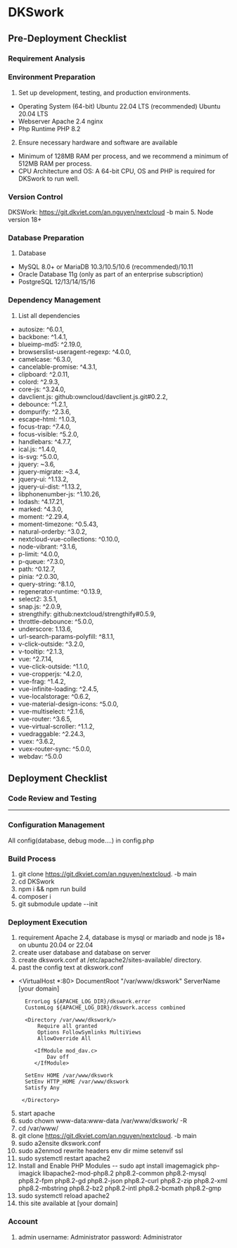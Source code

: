 # DKSwork
## Pre-Deployment Checklist
### Requirement Analysis
### Environment Preparation
1. Set up development, testing, and production environments.
* Operating System (64-bit)
Ubuntu 22.04 LTS (recommended)
Ubuntu 20.04 LTS
* Webserver
Apache 2.4
nginx
* Php Runtime
PHP 8.2
2. Ensure necessary hardware and software are available
* Minimum of 128MB RAM per process, and we recommend a minimum of 512MB RAM per process.
* CPU Architecture and OS: A 64-bit CPU, OS and PHP is required for DKSwork to run well.
### Version Control
DKSWork: https://git.dkviet.com/an.nguyen/nextcloud -b main
5. Node version 18+
### Database Preparation
1. Database
* MySQL 8.0+ or MariaDB 10.3/10.5/10.6 (recommended)/10.11
* Oracle Database 11g (only as part of an enterprise subscription)
* PostgreSQL 12/13/14/15/16
### Dependency Management
1. List all dependencies
* autosize: ^6.0.1,
* backbone: ^1.4.1,
* blueimp-md5: ^2.19.0,
* browserslist-useragent-regexp: ^4.0.0,
* camelcase: ^6.3.0,
* cancelable-promise: ^4.3.1,
* clipboard: ^2.0.11,
* colord: ^2.9.3,
* core-js: ^3.24.0,
* davclient.js: github:owncloud/davclient.js.git#0.2.2,
* debounce: ^1.2.1,
* dompurify: ^2.3.6,
* escape-html: ^1.0.3,
* focus-trap: ^7.4.0,
* focus-visible: ^5.2.0,
* handlebars: ^4.7.7,
* ical.js: ^1.4.0,
* is-svg: ^5.0.0,
* jquery: ~3.6,
* jquery-migrate: ~3.4,
* jquery-ui: ^1.13.2,
* jquery-ui-dist: ^1.13.2,
* libphonenumber-js: ^1.10.26,
* lodash: ^4.17.21,
* marked: ^4.3.0,
* moment: ^2.29.4,
* moment-timezone: ^0.5.43,
* natural-orderby: ^3.0.2,
* nextcloud-vue-collections: ^0.10.0,
* node-vibrant: ^3.1.6,
* p-limit: ^4.0.0,
* p-queue: ^7.3.0,
* path: ^0.12.7,
* pinia: ^2.0.30,
* query-string: ^8.1.0,
* regenerator-runtime: ^0.13.9,
* select2: 3.5.1,
* snap.js: ^2.0.9,
* strengthify: github:nextcloud/strengthify#0.5.9,
* throttle-debounce: ^5.0.0,
* underscore: 1.13.6,
* url-search-params-polyfill: ^8.1.1,
* v-click-outside: ^3.2.0,
* v-tooltip: ^2.1.3,
* vue: ^2.7.14,
* vue-click-outside: ^1.1.0,
* vue-cropperjs: ^4.2.0,
* vue-frag: ^1.4.2,
* vue-infinite-loading: ^2.4.5,
* vue-localstorage: ^0.6.2,
* vue-material-design-icons: ^5.0.0,
* vue-multiselect: ^2.1.6,
* vue-router: ^3.6.5,
* vue-virtual-scroller: ^1.1.2,
* vuedraggable: ^2.24.3,
* vuex: ^3.6.2,
* vuex-router-sync: ^5.0.0,
* webdav: ^5.0.0
## Deployment Checklist
### Code Review and Testing
---
### Configuration Management 
All config(database, debug mode....) in config.php
### Build Process
1. git clone https://git.dkviet.com/an.nguyen/nextcloud. -b main
2. cd DKSwork
3. npm i && npm run build
4. composer i
5. git submodule update --init
### Deployment Execution
1. requirement Apache 2.4, database is mysql or mariadb and node js 18+ on ubuntu 20.04 or 22.04
2. create user database and database on server
3. create dkswork.conf at /etc/apache2/sites-available/ directory.
4. past the config text at dkswork.conf
* <VirtualHost *:80>
        DocumentRoot "/var/www/dkswork"
        ServerName [your domain]

        ErrorLog ${APACHE_LOG_DIR}/dkswork.error
        CustomLog ${APACHE_LOG_DIR}/dkswork.access combined

        <Directory /var/www/dkswork/>
            Require all granted
            Options FollowSymlinks MultiViews
            AllowOverride All

           <IfModule mod_dav.c>
               Dav off
           </IfModule>

        SetEnv HOME /var/www/dkswork
        SetEnv HTTP_HOME /var/www/dkswork
        Satisfy Any

       </Directory>

  </VirtualHost>
5. start apache
6. sudo chown www-data:www-data /var/www/dkswork/ -R
6. cd /var/www/
7. git clone https://git.dkviet.com/an.nguyen/nextcloud. -b main 
8. sudo a2ensite dkswork.conf 
9. sudo a2enmod rewrite headers env dir mime setenvif ssl
10. sudo systemctl restart apache2
11. Install and Enable PHP Modules
-- sudo apt install imagemagick php-imagick libapache2-mod-php8.2 php8.2-common php8.2-mysql php8.2-fpm php8.2-gd php8.2-json php8.2-curl php8.2-zip php8.2-xml php8.2-mbstring php8.2-bz2 php8.2-intl php8.2-bcmath php8.2-gmp
12. sudo systemctl reload apache2
13. this site available at [your domain]
### Account 
1. admin
username: Administrator
password: Administrator
